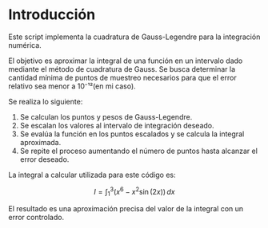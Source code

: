 # Introducción

Este script implementa la cuadratura de Gauss-Legendre para la integración numérica.

El objetivo es aproximar la integral de una función en un intervalo dado mediante
el método de cuadratura de Gauss. Se busca determinar la cantidad mínima de puntos
de muestreo necesarios para que el error relativo sea menor a 10⁻¹²(en mi caso).

Se realiza lo siguiente:
1. Se calculan los puntos y pesos de Gauss-Legendre.
2. Se escalan los valores al intervalo de integración deseado.
3. Se evalúa la función en los puntos escalados y se calcula la integral aproximada.
4. Se repite el proceso aumentando el número de puntos hasta alcanzar el error deseado.

La integral a calcular utilizada para este código es:

$$
I = \int_{1}^{3} \left( x^6 - x^2 \sin(2x) \right) \,dx 
$$

El resultado es una aproximación precisa del valor de la integral con un error controlado.
